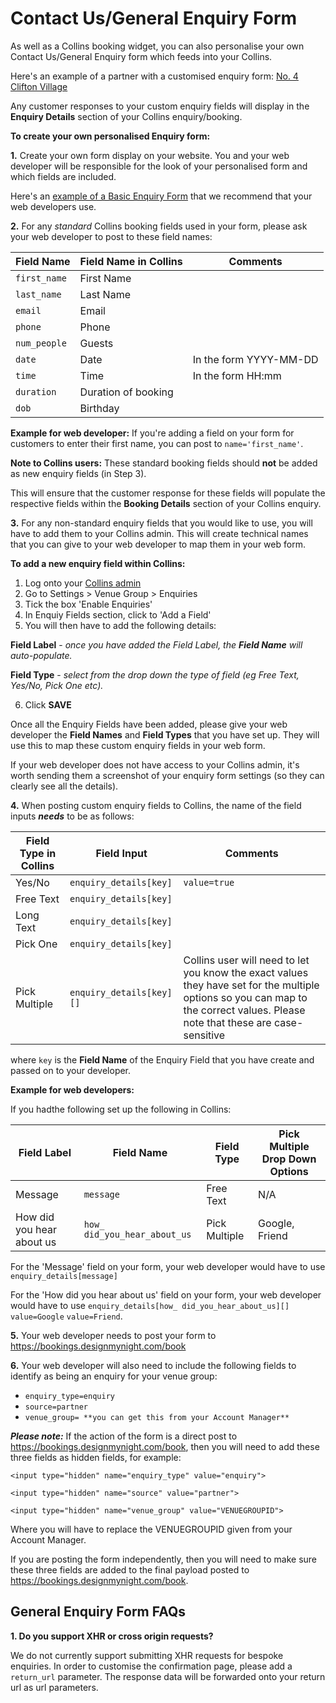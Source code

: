 # Contact Us/General Enquiry Form
As well as a Collins booking widget, you can also personalise your own Contact Us/General Enquiry form which feeds into your Collins. 

Here's an example of a partner with a customised enquiry form: [No. 4 Clifton Village](https://www.no4cliftonvillage.co.uk/contact-us/)

Any customer responses to your custom enquiry fields will display in the **Enquiry Details** section of your Collins enquiry/booking.

**To create your own personalised Enquiry form:**

**1.** Create your own form display on your website. You and your web developer will be responsible for the look of your personalised form and which fields are included.

Here's an [example of a Basic Enquiry Form](https://docs.google.com/document/d/1syIG0kFEEzoD9FfDQkNHAp6wD5ZrNZhP4IW56Zkfyys/edit) that we recommend that your web developers use.

**2.** For any _standard_ Collins booking fields used in your form, please ask your web developer to post to these field names:

| Field Name | Field Name in Collins|Comments|
|-----------|------|------|
|`first_name`| First Name||
|`last_name` | Last Name||
|`email`| Email ||
|`phone`| Phone||
|`num_people`| Guests|
|`date`| Date| In the form YYYY-MM-DD|
|`time`| Time| In the form HH:mm|
|`duration`| Duration of booking||
|`dob`| Birthday||

**Example for web developer:** If you're adding a field on your form for customers to enter their first name, you can post to `name='first_name'`.

**Note to Collins users:** These standard booking fields should **not** be added as new enquiry fields (in Step 3). 

This will ensure that the customer response for these fields will populate the respective fields within the **Booking Details** section of your Collins enquiry.  

**3.** For any non-standard enquiry fields that you would like to use, you will have to add them to your Collins admin. This will create technical names that you can give to your web developer to map them in your web form.

**To add a new enquiry field within Collins:**

1. Log onto your [Collins admin](https://admin.designmynight.com/collins)
2. Go to Settings > Venue Group > Enquiries
3. Tick the box 'Enable Enquiries'
4. In Enquiy Fields section, click to 'Add a Field' 
5. You will then have to add the following details:

**Field Label** - _once you have added the Field Label, the **Field Name** will auto-populate._

**Field Type** - _select from the drop down the type of field (eg Free Text, Yes/No, Pick One etc)._

 6. Click **SAVE**

Once all the Enquiry Fields have been added, please give your web developer the **Field Names** and **Field Types** that you have set up. They will use this to map these custom enquiry fields in your web form.

If your web developer does not have access to your Collins admin, it's worth sending them a screenshot of your enquiry form settings (so they can clearly see all the details). 

**4.** When posting custom enquiry fields to Collins, the name of the field inputs **_needs_** to be as follows:

| Field Type in Collins | Field Input| Comments|
|-----------|------|----|
|Yes/No| `enquiry_details[key]`|`value=true`|
|Free Text | `enquiry_details[key]`||
|Long Text|`enquiry_details[key]`||
|Pick One|`enquiry_details[key]`||
|Pick Multiple| `enquiry_details[key][]`|Collins user will need to let you know the exact values they have set for the multiple options so you can map to the correct values. Please note that these are case-sensitive|

where `key` is the **Field Name** of the Enquiry Field that you have create and passed on to your developer. 

**Example for web developers:** 

If you hadthe following set up the following in Collins:

| Field Label | Field Name| Field Type| Pick Multiple Drop Down Options|
|-----------|------|------|---|
|Message| `message` | Free Text|N/A|
|How did you hear about us| `how_ did_you_hear_about_us` | Pick Multiple| Google, Friend|

For the 'Message' field on your form, your web developer would have to use `enquiry_details[message]`

For the 'How did you hear about us' field on your form, your web developer would have to use `enquiry_details[how_ did_you_hear_about_us][]` `value=Google` `value=Friend`.

**5.** Your web developer needs to post your form to https://bookings.designmynight.com/book

**6.** Your web developer will also need to include the following fields to identify as being an enquiry for your venue group:

* `enquiry_type=enquiry`
* `source=partner`
* `venue_group= **you can get this from your Account Manager**`

**_Please note:_**  If the action of the form is a direct post to https://bookings.designmynight.com/book, then you will need to add these three fields as hidden fields, for example: 

```<input type="hidden" name="enquiry_type" value="enquiry">```

```<input type="hidden" name="source" value="partner">```

```<input type="hidden" name="venue_group" value="VENUEGROUPID">```

Where you will have to replace the VENUEGROUPID given from your Account Manager. 

If you are posting the form independently, then you will need to make sure these three fields are added to the final payload posted to https://bookings.designmynight.com/book.

## General Enquiry Form FAQs

**1. Do you support XHR or cross origin requests?**

We do not currently support submitting XHR requests for  bespoke enquiries. In order to customise the confirmation page, please add a `return_url` parameter. The response data will be forwarded onto your return url as url parameters.
